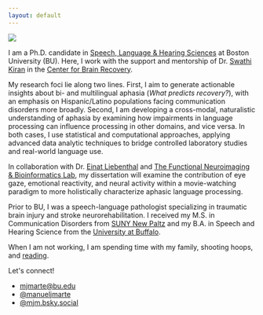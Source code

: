 ```yaml
---
layout: default
---
```


<img class="profile-picture" src="image.png">

I am a Ph.D. candidate in [Speech, Language & Hearing Sciences](https://www.bu.edu/sargent/academics/departments-programs/speech-language-hearing-sciences/phd-in-slhs/) at Boston University (BU). Here, I work with the support and mentorship of Dr. [Swathi Kiran](https://www.bu.edu/sargent/profile/swathi-kiran-ph-d-ccc-slp/) in the [Center for Brain Recovery](https://www.bu.edu/cbr/).

My research foci lie along two lines. First, I aim to generate actionable insights about bi- and multilingual aphasia (*What predicts recovery?*), with an emphasis on Hispanic/Latino populations facing communication disorders more broadly. Second, I am developing a cross-modal, naturalistic understanding of aphasia by examining how impairments in language processing can influence processing in other domains, and vice versa. In both cases, I use statistical and computational approaches, applying advanced data analytic techniques to bridge controlled laboratory studies and real-world language use.

In collaboration with Dr. [Einat Liebenthal](https://www.mcleanhospital.org/profile/einat-liebenthal) and [The Functional Neuroimaging & Bioinformatics Lab](https://bakerlab.mclean.harvard.edu), my dissertation will examine the contribution of eye gaze, emotional reactivity, and neural activity within a movie-watching paradigm to more holistically characterize aphasic language processing.

Prior to BU, I was a speech-language pathologist specializing in traumatic brain injury and stroke neurorehabilitation. I received my M.S. in Communication Disorders from [SUNY New Paltz](https://www.newpaltz.edu/commdis/) and my B.A. in Speech and Hearing Science from the [University at Buffalo](https://arts-sciences.buffalo.edu/cds.html).

When I am not working, I am spending time with my family, shooting hoops, and [reading](https://oku.club/user/mjm). 

Let's connect!
* [mjmarte@bu.edu](mailto:mjmarte@bu.edu)
* [@manueljmarte](https://twitter.com/manueljmarte)
* [@mjm.bsky.social](https://bsky.app/profile/mjm.bsky.social)
